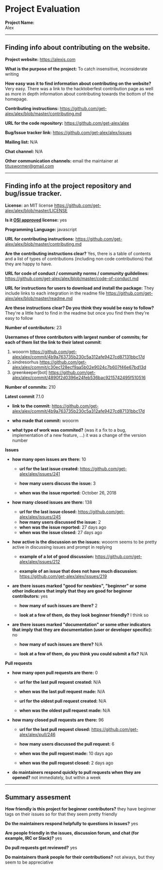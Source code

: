 # Project Evaluation 



__Project Name:__  
Alex

---

## Finding info about contributing on the website.

__Project website:__ https://alexjs.com

__What is the purpose of the project:__ To catch insensitive, inconsiderate writing

__How easy was it to find information about contributing on the website?__
Very easy. There was a link to the hacktoberfest contribution page as well as more in depth information about contributing
towards the bottom of the homepage.

__Contributing instructions:__ https://github.com/get-alex/alex/blob/master/contributing.md

__URL for the code repository:__ https://github.com/get-alex/alex

__Bug/Issue tracker link:__ https://github.com/get-alex/alex/issues

__Mailing list:__ N/A

__Chat channel:__ N/A

__Other communication channels:__ email the maintainer at tituswormer@gmail.com


---

## Finding info at the project repository and bug/issue tracker.

__License:__ an MIT license https://github.com/get-alex/alex/blob/master/LICENSE

__Is it [OSI approved](https://opensource.org/licenses/alphabetical) license:__ yes

__Programming Language:__ javascript

__URL for contributing instructions:__ https://github.com/get-alex/alex/blob/master/contributing.md

__Are the contributing instructions clear?__ Yes, there is a table of contents and a list of types of contributions (including
non code contributions) that they are happy to have.


__URL for code of conduct / community norms / community guildelines:__ https://github.com/get-alex/alex/blob/master/code-of-conduct.md

__URL for instructions for users to download and install the package:__ They include links to each integration in the readme
file https://github.com/get-alex/alex/blob/master/readme.md


__Are these instructions clear? Do you think they would be easy to follow?__ They're a little hard to find in the readme
but once you find them they're easy to follow


__Number of contributors:__ 23


__Usernames of three contributors with largest number of commits; for
each of them list the link to their latest commit__:

1. wooorm https://github.com/get-alex/alex/commit/4b9a763735b230c5a312afe9427cd87131bbc17d
2. sindresorhus https://github.com/get-alex/alex/commit/c30ec128ecf9aa5b02e9024c7b607f46e67bd13d
3. greenkeeper[bot] https://github.com/get-alex/alex/commit/4890f2d0396e24feb536bac9215742495f510516


__Number of commits:__ 210

__Latest commit__ 7.1.0

- __link to the commit:__ https://github.com/get-alex/alex/commit/4b9a763735b230c5a312afe9427cd87131bbc17d

- __who made that commit:__ wooorm

- __what type of work was commited?__ (was it a fix to a bug, implementation of a new feature, ...) it was a change of the 
version number


__Issues__

- __how many open issues are there:__ 10

    - __url for the last issue created:__ https://github.com/get-alex/alex/issues/241

    - __how many users discuss the issue:__ 3
    
    - __when was the issue reported:__ October 26, 2018
    

- __how many closed issues are there:__ 138
    - __url for the last issue closed:__ https://github.com/get-alex/alex/issues/245
    - __how many users discussed the issue:__ 2
    - __when was the issue reported:__ 27 days ago
    - __when was the issue closed:__ 27 days ago

- __how active is the discussion on the issues:__ wooorm seems to be pretty active in discussing issues and prompt in replying

    - __example of a lot of good discussion:__ https://github.com/get-alex/alex/issues/212
    
    - __example of an issue that does not have much discussion:__ https://github.com/get-alex/alex/issues/219



- __are there issues marked "good for newbies", "beginner" or some other indicators that imply that they are good for beginner contributors:__ yes

    - __how many of such issues are there?__ 2
    
    - __look at a few of them, do they look beginner friendly?__ I think so



- __are there issues marked "documentation" or some other indicators that imply that they are documentation (user or developer specific):__ no

    - __how many of such issues are there?__ N/A
    
    - __look at a few of them, do you think you could submit a fix?__ N/A



__Pull requests__

- __how many open pull requests are there:__ 0

    - __url for the last pull request created:__ N/A
    
    - __when was the last pull request made:__ N/A

    - __url for the oldest pull request created:__ N/A
    
    - __when was the oldest pull request made:__ N/A

- __how many closed pull requests are there:__ 96

    - __url for the last pull request closed:__ https://github.com/get-alex/alex/pull/246
    
    - __how many users discussed the pull request:__ 6
    
    - __when was the pull request made:__ 10 days ago
    
    - __when was the pull request closed:__ 2 days ago
    

- __do maintainers respond quickly to pull requests when they are opened?__ not immediately, but within a week 





---


## Summary assesment
__How friendly is this project for beginner contributors?__ they have beginner tags on their issues so for that they seem
pretty friendly


__Do the maintainers respond helpfully to questions in issues?__ yes


__Are people friendly in the issues, discussion forum, and chat (for example, IRC or Slack)?__ yes



__Do pull requests get reviewed?__ yes



__Do maintainers thank people for their contributions?__ not always, but they seem to be appreciative
